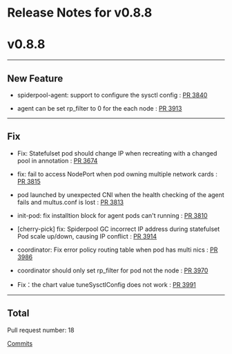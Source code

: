 # Release Notes for v0.8.8


# v0.8.8

***

## New Feature

* spiderpool-agent: support to configure the sysctl config : [PR 3840](https://github.com/spidernet-io/spiderpool/pull/3840)

* agent can be set rp_filter to 0 for the each node : [PR 3913](https://github.com/spidernet-io/spiderpool/pull/3913)



***

## Fix

* Fix: Statefulset pod should change IP when recreating with a changed pool in annotation : [PR 3674](https://github.com/spidernet-io/spiderpool/pull/3674)

* fix: fail to access NodePort when pod owning multiple network cards : [PR 3815](https://github.com/spidernet-io/spiderpool/pull/3815)

* pod launched by unexpected CNI when the health checking of the agent fails and multus.conf is lost  : [PR 3813](https://github.com/spidernet-io/spiderpool/pull/3813)

* init-pod: fix installtion block for agent pods can't running : [PR 3810](https://github.com/spidernet-io/spiderpool/pull/3810)

* [cherry-pick] fix: Spiderpool GC incorrect IP address during statefulset Pod scale up/down, causing IP conflict : [PR 3914](https://github.com/spidernet-io/spiderpool/pull/3914)

* coordinator: Fix error policy routing table when pod has multi nics : [PR 3986](https://github.com/spidernet-io/spiderpool/pull/3986)

* coordinator should only set rp_filter for pod not the node : [PR 3970](https://github.com/spidernet-io/spiderpool/pull/3970)

* Fix：the chart value tuneSysctlConfig does not work : [PR 3991](https://github.com/spidernet-io/spiderpool/pull/3991)



***

## Total 

Pull request number: 18

[ Commits ](https://github.com/spidernet-io/spiderpool/compare/v0.8.7...v0.8.8)
